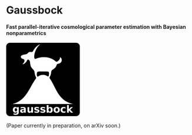 # Gaussbock

#### Fast parallel-iterative cosmological parameter estimation with Bayesian nonparametrics

<img src="/logo.png" alt="logo" width="200px"/>

(Paper currently in preparation, on arXiv soon.)
